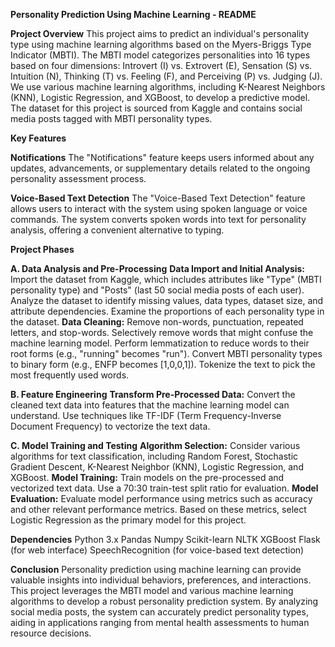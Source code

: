 **Personality Prediction Using Machine Learning - README**

**Project Overview**
This project aims to predict an individual's personality type using machine learning algorithms based on the Myers-Briggs Type Indicator (MBTI). The MBTI model categorizes personalities into 16 types based on four dimensions: Introvert (I) vs. Extrovert (E), Sensation (S) vs. Intuition (N), Thinking (T) vs. Feeling (F), and Perceiving (P) vs. Judging (J). We use various machine learning algorithms, including K-Nearest Neighbors (KNN), Logistic Regression, and XGBoost, to develop a predictive model. The dataset for this project is sourced from Kaggle and contains social media posts tagged with MBTI personality types.

**Key Features**

**Notifications**
The "Notifications" feature keeps users informed about any updates, advancements, or supplementary details related to the ongoing personality assessment process.

**Voice-Based Text Detection**
The "Voice-Based Text Detection" feature allows users to interact with the system using spoken language or voice commands. The system converts spoken words into text for personality analysis, offering a convenient alternative to typing.

**Project Phases**

**A. Data Analysis and Pre-Processing**
**Data Import and Initial Analysis:**
Import the dataset from Kaggle, which includes attributes like "Type" (MBTI personality type) and "Posts" (last 50 social media posts of each user).
Analyze the dataset to identify missing values, data types, dataset size, and attribute dependencies.
Examine the proportions of each personality type in the dataset.
**Data Cleaning:**
Remove non-words, punctuation, repeated letters, and stop-words.
Selectively remove words that might confuse the machine learning model.
Perform lemmatization to reduce words to their root forms (e.g., "running" becomes "run").
Convert MBTI personality types to binary form (e.g., ENFP becomes [1,0,0,1]).
Tokenize the text to pick the most frequently used words.

**B. Feature Engineering**
**Transform Pre-Processed Data:**
Convert the cleaned text data into features that the machine learning model can understand.
Use techniques like TF-IDF (Term Frequency-Inverse Document Frequency) to vectorize the text data.

**C. Model Training and Testing**
**Algorithm Selection:**
Consider various algorithms for text classification, including Random Forest, Stochastic Gradient Descent, K-Nearest Neighbor (KNN), Logistic Regression, and XGBoost.
**Model Training:**
Train models on the pre-processed and vectorized text data.
Use a 70:30 train-test split ratio for evaluation.
**Model Evaluation:**
Evaluate model performance using metrics such as accuracy and other relevant performance metrics.
Based on these metrics, select Logistic Regression as the primary model for this project.

**Dependencies**
Python 3.x
Pandas
Numpy
Scikit-learn
NLTK
XGBoost
Flask (for web interface)
SpeechRecognition (for voice-based text detection)

**Conclusion**
Personality prediction using machine learning can provide valuable insights into individual behaviors, preferences, and interactions. This project leverages the MBTI model and various machine learning algorithms to develop a robust personality prediction system. By analyzing social media posts, the system can accurately predict personality types, aiding in applications ranging from mental health assessments to human resource decisions.
